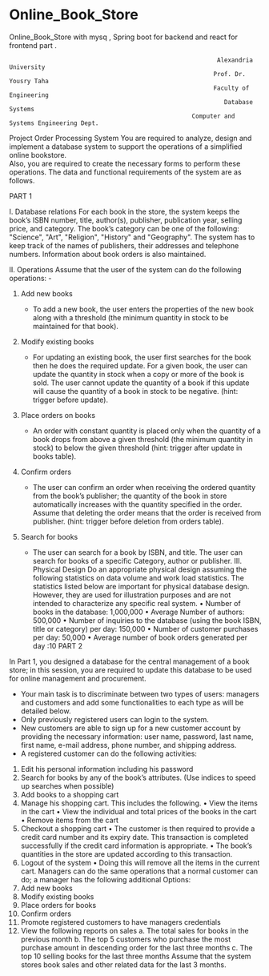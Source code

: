 # Online_Book_Store
Online_Book_Store with mysq , Spring boot for backend and react for frontend part . 

                                                              Alexandria University
                                                             Prof. Dr. Yousry Taha
                                                             Faculty of Engineering
                                                                Database Systems
                                                       Computer and Systems Engineering Dept.
Project
Order Processing System
You are required to analyze, design and implement a database system to support the operations of a simplified online bookstore.<br/>
Also, you are required to create the necessary forms to perform these operations. The data and functional requirements of the system are as follows.<br/>

PART 1 <br/>

I. Database relations
For each book in the store, the system keeps the book’s ISBN number, title, author(s), publisher, publication year, selling price, and category.
The book’s category can be one of the following: "Science", "Art", "Religion", "History" and "Geography". The system has to keep track of the names of publishers, their addresses and telephone numbers.
Information about book orders is also maintained.<br/>

II. Operations
Assume that the user of the system can do the following operations: -
1. Add new books
   * To add a new book, the user enters the properties of the new book along with a threshold (the minimum quantity in stock to be maintained for that book).
2. Modify existing books
   * For updating an existing book, the user first searches for the book then he does the required update. For a given book, the user can update the quantity in stock when a copy or more of the book is sold. The user cannot update the quantity of a book if this update will cause the quantity of a book in stock to be negative. (hint: trigger before update).
   
3. Place orders on books
   * An order with constant quantity is placed only when the quantity of a book drops from above a given threshold (the minimum quantity in stock) to below the given threshold (hint: trigger after update in books table).
  
4. Confirm orders
    * The user can confirm an order when receiving the ordered quantity from the book’s publisher; the quantity of the book in store automatically increases with the quantity specified in the order. Assume that deleting the order means that the order is received from publisher. (hint: trigger before deletion from orders table).

5. Search for books
    * The user can search for a book by ISBN, and title. The user can search for books of a specific Category, author or publisher.
III. Physical Design
Do an appropriate physical design assuming the following statistics on data volume and work load statistics.
The statistics listed below are important for physical database design. However, they are used for illustration purposes and are not intended to characterize any specific real system.
• Number of books in the database: 1,000,000
• Average Number of authors: 500,000
• Number of inquiries to the database (using the book ISBN, title or category) per day: 150,000
• Number of customer purchases per day: 50,000
• Average number of book orders generated per day :10
PART 2 <br/>

In Part 1, you designed a database for the central management of a book store; in this session, you are required to update this database to be used for online management and procurement.
- Your main task is to discriminate between two types of users: managers and customers and add some functionalities to each type as will be detailed below.
- Only previously registered users can login to the system.
- New customers are able to sign up for a new customer account by providing the necessary information: user name, password, last name, first name, e-mail address, phone number, and shipping address.
- A registered customer can do the following activities:
1. Edit his personal information including his password
2. Search for books by any of the book’s attributes. (Use indices to speed up searches when possible)
3. Add books to a shopping cart
4. Manage his shopping cart. This includes the following.
• View the items in the cart
• View the individual and total prices of the books in the cart
• Remove items from the cart
5. Checkout a shopping cart
• The customer is then required to provide a credit card number and its expiry date. This transaction is completed successfully if the credit card information is appropriate.
• The book’s quantities in the store are updated according to this transaction.
6. Logout of the system
• Doing this will remove all the items in the current cart.
Managers can do the same operations that a normal customer can do; a manager has the following additional Options:
1. Add new books
2. Modify existing books
3. Place orders for books
4. Confirm orders
5. Promote registered customers to have managers credentials
6. View the following reports on sales
a. The total sales for books in the previous month
b. The top 5 customers who purchase the most purchase amount in descending order for the last three months
c. The top 10 selling books for the last three months
Assume that the system stores book sales and other related data for the last 3 months.
